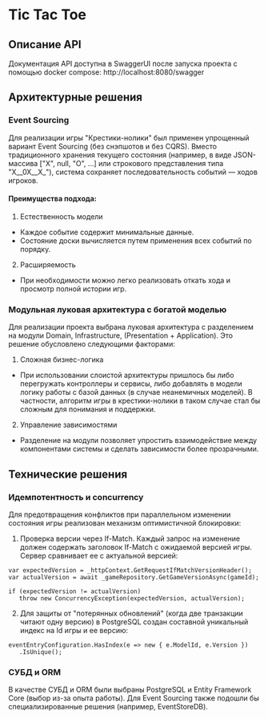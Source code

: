 # Tic Tac Toe
## Описание API 
Документация API доступна в SwaggerUI после запуска проекта с помощью docker compose: http://localhost:8080/swagger

## Архитектурные решения
### Event Sourcing
Для реализации игры "Крестики-нолики" был применен упрощенный вариант Event Sourcing (без снэпшотов и без CQRS). Вместо традиционного хранения текущего состояния (например, в виде JSON-массива ["X", null, "O", ...] или строкового представления типа "X__0X__X_"), система сохраняет последовательность событий — ходов игроков.

#### Преимущества подхода:
1. Естественность модели
- Каждое событие содержит минимальные данные.
- Состояние доски вычисляется путем применения всех событий по порядку.

2. Расширяемость
- При необходимости можно легко реализовать откать хода и просмотр полной истории игр.

### Модульная луковая архитектура с богатой моделью
Для реализации проекта выбрана луковая архитектура с разделением на модули Domain, Infrastructure, (Presentation + Application). Это решение обусловлено следующими факторами:

1. Сложная бизнес-логика
- При использовании слоистой архитектуры пришлось бы либо перегружать контроллеры и сервисы, либо добавлять в модели логику работы с базой данных (в случае неанемичных моделей). В частности, алгоритм игры в крестики-нолики в таком случае стал бы сложным для понимания и поддержки.

2. Управление зависимостями
- Разделение на модули позволяет упростить взаимодействие между компонентами системы и сделать зависимости более прозрачными.

## Технические решения
### Идемпотентность и concurrency
Для предотвращения конфликтов при параллельном изменении состояния игры реализован механизм оптимистичной блокировки:

1. Проверка версии через If-Match. Каждый запрос на изменение должен содержать заголовок If-Match с ожидаемой версией игры. Сервер сравнивает ее с актуальной версией:
```
var expectedVersion = _httpContext.GetRequestIfMatchVersionHeader();
var actualVersion = await _gameRepository.GetGameVersionAsync(gameId);

if (expectedVersion != actualVersion)
   throw new ConcurrencyException(expectedVersion, actualVersion);
```

2. Для защиты от "потерянных обновлений" (когда две транзакции читают одну версию) в PostgreSQL создан составной уникальный индекс на Id игры и ее версию:

```
eventEntryConfiguration.HasIndex(e => new { e.ModelId, e.Version })
   .IsUnique();
```

### СУБД и ORM
В качестве СУБД и ORM были выбраны PostgreSQL и Entity Framework Core (выбор из-за опыта работы).
Для Event Sourcing также подошли бы специализированные решения (например, EventStoreDB).